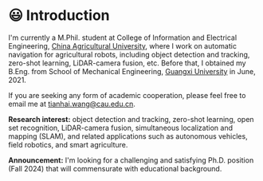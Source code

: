 # 😃 Introduction
I'm currently a M.Phil. student at College of Information and Electrical Engineering, [China Agricultural University](http://en.cau.edu.cn/), where I work on automatic navigation for agricultural robots, including object detection and tracking, zero-shot learning, LiDAR-camera fusion, etc. Before that, I obtained my B.Eng. from School of Mechanical Engineering, [Guangxi University](https://english.gxu.edu.cn/) in June, 2021.

If you are seeking any form of academic cooperation, please feel free to email me at [tianhai.wang@cau.edu.cn](mailto:tianhai.wang@cau.edu.cn).

**Research interest:** object detection and tracking, zero-shot learning, open set recognition, LiDAR-camera fusion, simultaneous localization and mapping (SLAM), and related applications such as autonomous vehicles, field robotics, and smart agriculture.


**Announcement:** I'm looking for a challenging and satisfying Ph.D. position (Fall 2024) that will commensurate with educational background.